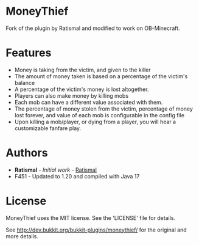 # MoneyThief

Fork of the plugin by Ratismal and modified to work on OB-Minecraft.

# Features
* Money is taking from the victim, and given to the killer
* The amount of money taken is based on a percentage of the victim's balance
* A percentage of the victim's money is lost altogether.
* Players can also make money by killing mobs
* Each mob can have a different value associated with them.
* The percentage of money stolen from the victim, percentage of money lost forever, and value of each mob is configurable in the config file
* Upon killing a mob/player, or dying from a player, you will hear a customizable fanfare play.

# Authors
* **Ratismal** - *Initial work* - [Ratismal](https://github.com/Ratismal)
* F451 - Updated to 1.20 and compiled with Java 17

# License
MoneyThief uses the MIT license. See the 'LICENSE' file for details.

See http://dev.bukkit.org/bukkit-plugins/moneythief/ for the original and more details.

